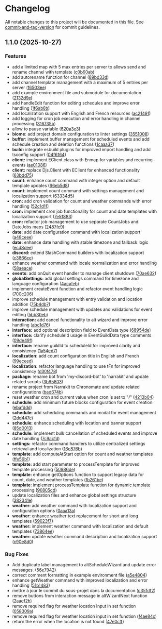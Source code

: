 # Changelog

All notable changes to this project will be documented in this file. See [commit-and-tag-version](https://github.com/absolute-version/commit-and-tag-version) for commit guidelines.

## 1.1.0 (2025-10-27)


### Features

* add a limited map with 5 max entries per server to allows send and rename channel with template ([c0b90ab](https://github.com/Mara-Li/narrakit/commit/c0b90ab6c613f90e6df8f7c1b229004d31a3307e))
* add autorename function for channel ([89bd33d](https://github.com/Mara-Li/narrakit/commit/89bd33dbbc0d0dec8ca076413a752d86f3dc7f25))
* add channel template management with a maximum of 5 entries per server ([f6503ee](https://github.com/Mara-Li/narrakit/commit/f6503ee95220e8e34331a0e79024cbfea0f0653b))
* add example environment file and submodule for documentation ([2132d9e](https://github.com/Mara-Li/narrakit/commit/2132d9e954c358e1b920ca4e4b7c9141af76222c))
* add handleEdit function for editing schedules and improve error handling ([1f6ab8b](https://github.com/Mara-Li/narrakit/commit/1f6ab8bcaac2506c53d22ca420d046d501f44908))
* add localization support with English and French resources ([ac21491](https://github.com/Mara-Li/narrakit/commit/ac214910aa49638bda3711be2db5b43b90e5ad96))
* add logging for cron job execution and error handling in channel processing ([316735b](https://github.com/Mara-Li/narrakit/commit/316735b596a1088afe60b987004f7c2a4ff830ee))
* allow to pause variable ([620a3e3](https://github.com/Mara-Li/narrakit/commit/620a3e3da38b33f03433388597be144d3d3a0d7f))
* **biome:** add project domain configuration to linter settings ([3551008](https://github.com/Mara-Li/narrakit/commit/35510080ce706958458727d95b949688ad8e201b))
* **buffer:** implement buffer management for scheduled events and add schedule creation and deletion functions ([1caaa37](https://github.com/Mara-Li/narrakit/commit/1caaa37d904b6ffadcd3f143366f219eb55be3e8))
* **build:** integrate esbuild plugins for improved import handling and add tsconfig support ([04f6164](https://github.com/Mara-Li/narrakit/commit/04f61646730526976b60312b6e42b841200710cd))
* **client:** implement EClient class with Enmap for variables and recurring events ([ae01086](https://github.com/Mara-Li/narrakit/commit/ae0108662dec86b9c506a265f725fa9f28a46423))
* **client:** replace Djs.Client with EClient for enhanced functionality ([63bdd75](https://github.com/Mara-Li/narrakit/commit/63bdd75c73c98fa3f34d6a7fe380748b223f2cca))
* **count:** enhance count command with integer option and default template updates ([66eb5d8](https://github.com/Mara-Li/narrakit/commit/66eb5d8f76a76e736a3b2642645fe2f43bb30108))
* **count:** implement count command with settings management and localization support ([63334d5](https://github.com/Mara-Li/narrakit/commit/63334d54cfe2ddc8d3de11eb0fa67af1a760d0cb))
* **cron:** add cron validation for count and weather commands with error handling ([52c1d11](https://github.com/Mara-Li/narrakit/commit/52c1d1139591409ecee86de6ba0af3f9fb951613))
* **cron:** implement cron job functionality for count and date templates with localization support ([7e51883](https://github.com/Mara-Li/narrakit/commit/7e51883ef734a4a766bf5d857784a2e019d7e255))
* **cron:** refactor job management to use separate CountJobs and DateJobs maps ([2487fc9](https://github.com/Mara-Li/narrakit/commit/2487fc999e7d16d8237383588d95c13b0b20125a))
* **date:** add date configuration command with localization support ([a48ceee](https://github.com/Mara-Li/narrakit/commit/a48ceeef5a693bcf73f635d5a2b10d16136d280d))
* **date:** enhance date handling with stable timezone and fallback logic ([ecd8dee](https://github.com/Mara-Li/narrakit/commit/ecd8dee4b3b05f06fd934e1023674ef58fe40315))
* **discord:** extend SlashCommand builders with localization support ([c3866ce](https://github.com/Mara-Li/narrakit/commit/c3866cecdd2fec5d313b26ac758875b233d45ee7))
* enhance weather command with locale normalization and error handling ([58aeace](https://github.com/Mara-Li/narrakit/commit/58aeacea5b0eb72a99960dbd950a322988a3a38a))
* **events:** add onQuit event handler to manage client shutdown ([70ae632](https://github.com/Mara-Li/narrakit/commit/70ae632c46d7d4863a8fe800ef6ef25f4e454752))
* **globalSettings:** add global settings command for timezone and language configuration ([4acafeb](https://github.com/Mara-Li/narrakit/commit/4acafeb82355331507216b5e4d2836079db7567f))
* implement createEvent function and refactor event handling logic ([700c206](https://github.com/Mara-Li/narrakit/commit/700c206807d0939c5b9cf67f42d19794fcda7c10))
* improve schedule management with entry validation and location addition ([75b4db7](https://github.com/Mara-Li/narrakit/commit/75b4db767bcd017577c3342e8a841cbabfd5ca54))
* improve schedule management with updates and validations for event editing ([5bb30eb](https://github.com/Mara-Li/narrakit/commit/5bb30eb2504744b5793980d265ae7ab42465969f))
* **interaction:** add cancel functionality to alt wizard and improve error handling ([abc1d76](https://github.com/Mara-Li/narrakit/commit/abc1d7620d5a1858f50279a4239825bfc3a59745))
* **interface:** add optional description field to EventData type ([68954de](https://github.com/Mara-Li/narrakit/commit/68954deb19ba5cd3ba6c6a644b0f9109eb4e29ef))
* **interface:** clarify scheduleId usage in EventGuildData type comments ([09de49f](https://github.com/Mara-Li/narrakit/commit/09de49fe24e67dcfee4b7403724b98c10480d5e6))
* **interface:** rename guildId to scheduleId for improved clarity and consistency ([1a54ed7](https://github.com/Mara-Li/narrakit/commit/1a54ed78e7bf3fa54d5141006ad2823b0ecdbf3d))
* **localization:** add count configuration title in English and French ([99eceed](https://github.com/Mara-Li/narrakit/commit/99eceed185db136fa1fe9b92c3068381d616b86d))
* **localization:** refactor language handling to use tFn for improved consistency ([d30f478](https://github.com/Mara-Li/narrakit/commit/d30f47856cca028dbd9ab2225dccb60689ce9d85))
* **package:** rename bot from 'my-discord-bot' to 'narrakit' and update related scripts ([3b65803](https://github.com/Mara-Li/narrakit/commit/3b65803afa42817944f2d61f632e05be9e431b4d))
* rename project from Narrakit to Chronomate and update related configurations ([bad674b](https://github.com/Mara-Li/narrakit/commit/bad674b4b81519d0ccb7e41330dbaecfd26a4f0f))
* reset weather cron and current value when cron is set to "/" ([4213b04](https://github.com/Mara-Li/narrakit/commit/4213b0456db050a7e46937cd2c2fbeb201f11e8a))
* **schedule:** add minimum future blocks configuration for event creation ([ebafddd](https://github.com/Mara-Li/narrakit/commit/ebafddde1a90a185d043b8dc42f0d57bf5bcbc52))
* **schedule:** add scheduling commands and modal for event management ([2dd447c](https://github.com/Mara-Li/narrakit/commit/2dd447ca58d85454dcf0a6d38609a57be1cdffe4))
* **schedule:** enhance scheduling with location and banner support ([85d0013](https://github.com/Mara-Li/narrakit/commit/85d00139d0091d956357ac48693e57f16e28a0a3))
* **schedule:** implement bulk cancellation of scheduled events and improve date handling ([7c9acfd](https://github.com/Mara-Li/narrakit/commit/7c9acfd8c3a4ca98133a3c02c21f14d099c305a7))
* **settings:** refactor command handlers to utilize centralized settings retrieval and localization ([16e876b](https://github.com/Mara-Li/narrakit/commit/16e876bd4e40f3611d04218c6993552eae93c8fe))
* **template:** add computeAtStart option for count and weather templates ([ffe56b1](https://github.com/Mara-Li/narrakit/commit/ffe56b102f6835a49e6da76c20bbd27705057420))
* **template:** add start parameter to processTemplate for improved template processing ([50986de](https://github.com/Mara-Li/narrakit/commit/50986ded04c57665e57f3bbf079e8e7a905230a2))
* **template:** enhance getOptions function to support legacy data for count, date, and weather templates ([fb261be](https://github.com/Mara-Li/narrakit/commit/fb261be7b643d9e9d6757163edaa4605edaa6565))
* **template:** implement processTemplate function for dynamic template processing ([90805cd](https://github.com/Mara-Li/narrakit/commit/90805cdd3e2b51541eaad9bb74d90e5396602da2))
* update localization files and enhance global settings structure ([382341e](https://github.com/Mara-Li/narrakit/commit/382341e3778a6b2d1b85dbc8fcde91c35fe0d59c))
* **weather:** add weather command with localization support and configuration options ([0aaa13a](https://github.com/Mara-Li/narrakit/commit/0aaa13a5e464318eb14afbdfe8a49c20d4965b79))
* **weather:** enhance weather text replacement for short and long templates ([59023f7](https://github.com/Mara-Li/narrakit/commit/59023f7f041759e0276bac2dd4e75005cf918895))
* **weather:** implement weather command with localization and default templates ([73864ee](https://github.com/Mara-Li/narrakit/commit/73864ee53532a4957e67624e5e78b2277daf5bca))
* **weather:** update weather command description and localization support ([c90e8d0](https://github.com/Mara-Li/narrakit/commit/c90e8d0e846d4b40459a80dbd301e57a674702d6))


### Bug Fixes

* Add duplicate label management to altScheduleWizard and update error messages. ([56e7942](https://github.com/Mara-Li/narrakit/commit/56e794209acb44611707bebd5dc2a2e87b7f6b3e))
* correct comment formatting in example environment file ([a5e4804](https://github.com/Mara-Li/narrakit/commit/a5e4804a6b9e84d3e76da7633e183ee2a4f08a9d))
* enhance getWeather command with improved localization and error handling ([51b1483](https://github.com/Mara-Li/narrakit/commit/51b14830589c2c4f82a760eafa03304934c41903))
* mettre à jour le commit du sous-projet dans la documentation ([c351df2](https://github.com/Mara-Li/narrakit/commit/c351df2e313e6c6b0ec9e2f563dde0457bc5f06f))
* remove buttons from interaction message in altWizardNext function ([2aaef2b](https://github.com/Mara-Li/narrakit/commit/2aaef2b56328a73b896ce573d64a80526a224ae6))
* remove required flag for weather location input in set function ([058309a](https://github.com/Mara-Li/narrakit/commit/058309a4fe8399dfdad50a2795dbdf317c9a6b0d))
* remove required flag for weather location input in set function ([f4ae84c](https://github.com/Mara-Li/narrakit/commit/f4ae84ce751d7ad961d3915316e0a7a243dca507))
* return the error when the location is not found ([47e0cff](https://github.com/Mara-Li/narrakit/commit/47e0cfffeacd039512086f5a0cbb62879c3c06ee))
